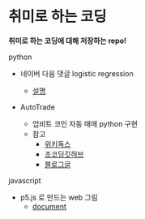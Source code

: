 # 취미로 하는 코딩

**취미로 하는 코딩에 대해 저장하는 repo!**

python

- 네이버 다음 댓글 logistic regression
  - [설명](https://hoonzi-text.tistory.com/83)

- AutoTrade
  - 업비트 코인 자동 매매 python 구현
  - 참고
    - [위키독스](https://wikidocs.net/21888)
    - [조코딩깃허브](https://github.com/youtube-jocoding/pyupbit-autotrade)
    - [블로그글](https://poalim.tistory.com/31)

javascript

- p5.js 로 만드는 web 그림
  - [document](https://p5js.org/ko/)

